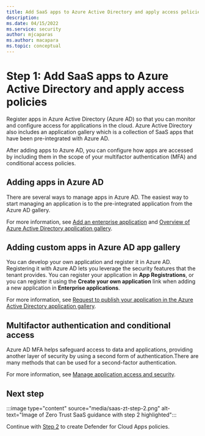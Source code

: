 ```yaml
---
title: Add SaaS apps to Azure Active Directory and apply access policies
description: 
ms.date: 04/15/2022
ms.service: security
author: mjcaparas
ms.author: macapara
ms.topic: conceptual
---
```


# Step 1: Add SaaS apps to Azure Active Directory and apply access policies


Register apps in Azure Active Directory (Azure AD) so that you can monitor and configure access for applications in the cloud. Azure Active Directory also includes an application gallery which is a collection of SaaS apps that have been pre-integrated with Azure AD. 


After adding apps to Azure AD, you can configure how apps are accessed by including them in the scope of your multifactor authentication (MFA) and conditional access policies. 


## Adding apps in Azure AD
There are several ways to manage apps in Azure AD. The easiest way to start managing an
application is to the pre-integrated application from the Azure AD gallery.

For more information, see [Add an enterprise application](/azure/active-directory/manage-apps/add-application-portal#add-an-enterprise-application) and [Overview of Azure Active Directory application gallery](/azure/active-directory/manage-apps/overview-application-gallery).


## Adding custom apps in Azure AD app gallery
You can develop your own application and register it in Azure AD. Registering it with Azure AD lets you leverage the security features that the tenant provides. You can register your application in **App Registrations**, or you can register it
using the **Create your own application** link when adding a new application in **Enterprise applications**.


For more information, see  [Request to publish your application in the Azure Active Directory application gallery](/azure/active-directory/manage-apps/v2-howto-app-gallery-listing).



## Multifactor authentication and conditional access
Azure AD MFA helps safeguard access to data and applications, providing another layer of security by using a second form of authentication.There are many methods that can be used for a second-factor authentication.

For more information, see [Manage application access and security](/azure/active-directory/manage-apps/tutorial-manage-access-security#create-a-conditional-access-policy).


## Next step

:::image type="content" source="media/saas-zt-step-2.png" alt-text="Image of Zero Trust SaaS guidance with step 2 highlighted":::

Continue with [Step 2](create-policies.md) to create Defender for Cloud Apps policies.